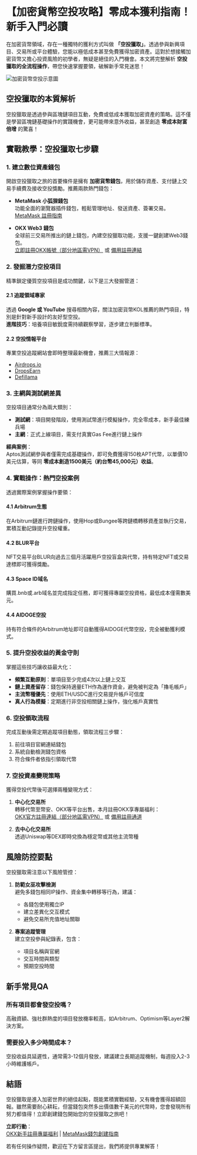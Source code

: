 # 【加密貨幣空投攻略】零成本獲利指南！新手入門必讀

在加密貨幣領域，存在一種獨特的獲利方式叫做 **「空投獵取」**。透過參與新興項目、交易所或平台體驗，您能以極低成本甚至免費獲得加密資產。這對於想接觸加密貨幣又擔心投資風險的初學者，無疑是絕佳的入門機會。本文將完整解析 **空投獵取的全流程操作**，帶您快速掌握要領，破解新手常見迷思！

![加密貨幣空投示意圖](https://example.com/airdrop-image.jpg)

## 空投獵取的本質解析

空投獵取是透過參與區塊鏈項目互動，免費或低成本獲取加密資產的策略。這不僅是學習區塊鏈基礎操作的實踐機會，更可能帶來意外收益，甚至創造 **零成本財富倍增** 的驚喜！

## 實戰教學：空投獵取七步驟

### 1. 建立數位資產錢包

開啟空投獵取之旅的首要條件是擁有 **加密貨幣錢包**，用於儲存資產、支付鏈上交易手續費及接收空投獎勵。推薦兩款熱門錢包：

- **MetaMask 小狐狸錢包**  
  功能全面的瀏覽器插件錢包，輕鬆管理地址、發送資產、簽署交易。  
  [MetaMask 註冊指南](https://newplayerjino.com/metamask-register/)

- **OKX Web3 錢包**  
  全球前三交易所推出的鏈上錢包，內建空投獵取功能，支援一鍵創建Web3錢包。  
 [立即註冊OKX帳號（部分地區需VPN）](https://www.chouyi.world/zh-hans/join/18639032) 或 [備用註冊連結](https://www.okx.com/zh-hans/join/74873351)

### 2. 發掘潛力空投項目
精準鎖定優質空投項目是成功關鍵，以下是三大發掘管道：

#### 2.1 追蹤領域專家
透過 **Google 或 YouTube** 搜尋相關內容，關注加密貨幣KOL推薦的熱門項目，特別是針對新手設計的友好型空投。  
**進階技巧**：培養項目敏銳度需持續觀察學習，逐步建立判斷標準。

#### 2.2 空投情報平台
專業空投追蹤網站會即時整理最新機會，推薦三大情報源：

- [Airdrops.io](https://airdrops.io/)
- [DropsEarn](https://dropsearn.com/airdrops/)
- [Defillama](https://defillama.com/airdrops)

### 3. 主網與測試網差異

空投項目通常分為兩大類別：
- **測試網**：項目開發階段，使用測試幣進行模擬操作，完全零成本，新手最佳練兵場
- **主網**：正式上線項目，需支付真實Gas Fee進行鏈上操作

**經典案例**：  
Aptos測試網參與者僅需完成基礎操作，即可免費獲得150枚APT代幣，以單價10美元估算，等同 **零成本創造1500美元（約台幣45,000元）收益**。

### 4. 實戰操作：熱門空投案例

透過實際案例掌握操作要領：

#### 4.1 Arbitrum生態
在Arbitrum鏈進行跨鏈操作，使用Hop或Bungee等跨鏈橋轉移資產並執行交易，累積互動記錄提升空投權重。

#### 4.2 BLUR平台
NFT交易平台BLUR向過去三個月活躍用戶空投盲盒與代幣，持有特定NFT或交易達標即可獲得獎勵。

#### 4.3 Space ID域名
購買.bnb或.arb域名並完成指定任務，即可獲得專屬空投資格，最低成本僅需數美元。

#### 4.4 AIDOGE空投
持有符合條件的Arbitrum地址即可自動獲得AIDOGE代幣空投，完全被動獲利模式。

### 5. 提升空投收益的黃金守則

掌握這些技巧讓收益最大化：
- **頻繁互動原則**：單項目至少完成4次以上鏈上交互
- **鏈上資產留存**：錢包保持適量ETH作為運作資金，避免被判定為「擼毛帳戶」
- **主流幣種優先**：使用ETH/USDC進行交易提升帳戶可信度
- **真人行為模擬**：定期進行非空投相關鏈上操作，強化帳戶真實性

### 6. 空投領取流程

完成互動後需定期追蹤項目動態，領取流程三步驟：
1. 前往項目官網連結錢包
2. 系統自動檢測錢包資格
3. 符合條件者依指引領取代幣

### 7. 空投資產變現策略

獲得空投代幣後可選擇兩種變現方式：
1. **中心化交易所**  
   轉移代幣至幣安、OKX等平台出售，本月註冊OKX享專屬福利：  
 [OKX官方註冊連結（部分地區需VPN）](https://www.chouyi.world/zh-hans/join/18639032) 或 [備用註冊通道](https://www.okx.com/zh-hans/join/74873351)

2. **去中心化交易所**  
   透過Uniswap等DEX即時兌換為穩定幣或其他主流幣種

## 風險防控要點

空投獵取需注意以下風險管控：
1. **防範女巫攻擊檢測**  
   避免多錢包相同IP操作、資金集中轉移等行為，建議：
   - 各錢包使用獨立IP
   - 建立差異化交互模式
   - 避免交易所充值地址關聯

2. **專案追蹤管理**  
   建立空投參與紀錄表，包含：
   - 項目名稱與官網
   - 交互時間與類型
   - 預期空投時間

## 新手常見QA

### 所有項目都會發空投嗎？
高融資額、強社群熱度的項目發放機率較高，如Arbitrum、Optimism等Layer2解決方案。

### 需要投入多少時間成本？
空投收益具延遲性，通常需3-12個月發放，建議建立長期追蹤機制，每週投入2-3小時維護帳戶。

## 結語
空投獵取是進入加密世界的絕佳起點，既能累積實戰經驗，又有機會獲得超額回報。雖然需要耐心耕耘，但當錢包突然多出價值數千美元的代幣時，您會發現所有努力都值得！立即創建錢包開始您的空投獵取之旅吧！

**立即行動**：  
[OKX新手註冊專屬福利](https://www.chouyi.world/zh-hans/join/18639032) | [MetaMask錢包創建指南](https://newplayerjino.com/metamask-register/)

若有任何操作疑問，歡迎在下方留言區提出，我們將提供專業解答！